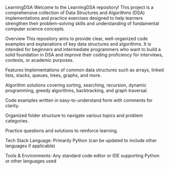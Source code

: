 LearningDSA
Welcome to the LearningDSA repository! This project is a comprehensive collection of Data Structures and Algorithms (DSA) implementations and practice exercises designed to help learners strengthen their problem-solving skills and understanding of fundamental computer science concepts.

Overview
This repository aims to provide clear, well-organized code examples and explanations of key data structures and algorithms. It is intended for beginners and intermediate programmers who want to build a solid foundation in DSA and improve their coding proficiency for interviews, contests, or academic purposes.

Features
Implementations of common data structures such as arrays, linked lists, stacks, queues, trees, graphs, and more.

Algorithm solutions covering sorting, searching, recursion, dynamic programming, greedy algorithms, backtracking, and graph traversal.

Code examples written in easy-to-understand form with comments for clarity.

Organized folder structure to navigate various topics and problem categories.

Practice questions and solutions to reinforce learning.

Tech Stack
Language: Primarily Python (can be updated to include other languages if applicable)

Tools & Environments: Any standard code editor or IDE supporting Python or other languages used
